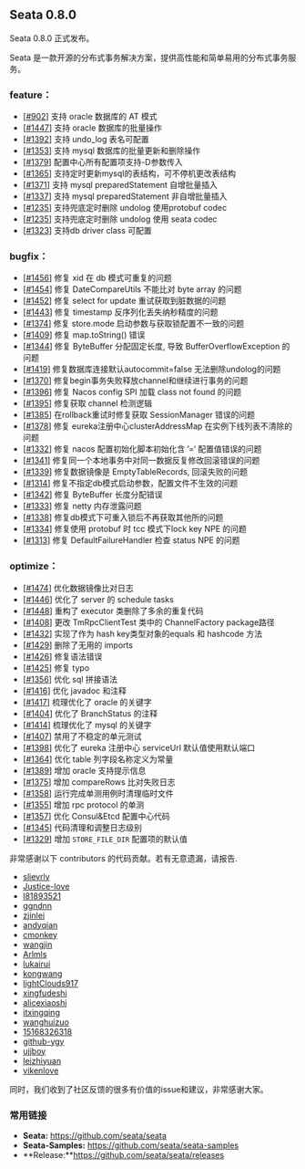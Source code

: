 ## Seata 0.8.0 
Seata 0.8.0 正式发布。

Seata 是一款开源的分布式事务解决方案，提供高性能和简单易用的分布式事务服务。

### feature：
- [[#902](https://github.com/seata/seata/pull/902)] 支持 oracle 数据库的 AT 模式
- [[#1447](https://github.com/seata/seata/pull/1447)] 支持 oracle 数据库的批量操作
- [[#1392](https://github.com/seata/seata/pull/1392)] 支持 undo_log 表名可配置 
- [[#1353](https://github.com/seata/seata/pull/1353)] 支持 mysql 数据库的批量更新和删除操作
- [[#1379](https://github.com/seata/seata/pull/1379)] 配置中心所有配置项支持-D参数传入
- [[#1365](https://github.com/seata/seata/pull/1365)] 支持定时更新mysql的表结构，可不停机更改表结构
- [[#1371](https://github.com/seata/seata/pull/1371)] 支持 mysql preparedStatement 自增批量插入
- [[#1337](https://github.com/seata/seata/pull/1337)] 支持 mysql preparedStatement 非自增批量插入
- [[#1235](https://github.com/seata/seata/pull/1453)] 支持兜底定时删除 undolog 使用protobuf codec 
- [[#1235](https://github.com/seata/seata/pull/1235)] 支持兜底定时删除 undolog 使用 seata codec
- [[#1323](https://github.com/seata/seata/pull/1323)] 支持db driver class 可配置


### bugfix：
- [[#1456](https://github.com/seata/seata/pull/1456)] 修复 xid 在 db 模式可重复的问题
- [[#1454](https://github.com/seata/seata/pull/1454)] 修复 DateCompareUtils 不能比对 byte array 的问题
- [[#1452](https://github.com/seata/seata/pull/1452)] 修复 select for update 重试获取到脏数据的问题
- [[#1443](https://github.com/seata/seata/pull/1443)] 修复 timestamp 反序列化丢失纳秒精度的问题
- [[#1374](https://github.com/seata/seata/pull/1374)] 修复 store.mode 启动参数与获取锁配置不一致的问题
- [[#1409](https://github.com/seata/seata/pull/1409)] 修复 map.toString() 错误
- [[#1344](https://github.com/seata/seata/pull/1344)] 修复 ByteBuffer 分配固定长度, 导致 BufferOverflowException 的问题
- [[#1419](https://github.com/seata/seata/pull/1419)] 修复数据库连接默认autocommit=false 无法删除undolog的问题
- [[#1370](https://github.com/seata/seata/pull/1370)] 修复begin事务失败释放channel和继续进行事务的问题
- [[#1396](https://github.com/seata/seata/pull/1396)] 修复 Nacos config SPI 加载 class not found 的问题
- [[#1395](https://github.com/seata/seata/pull/1395)] 修复获取 channel 检测逻辑
- [[#1385](https://github.com/seata/seata/pull/1385)] 在rollback重试时修复获取 SessionManager 错误的问题
- [[#1378](https://github.com/seata/seata/pull/1378)] 修复 eureka注册中心clusterAddressMap 在实例下线列表不清除的问题
- [[#1332](https://github.com/seata/seata/pull/1332)] 修复 nacos 配置初始化脚本初始化含 ’=‘ 配置值错误的问题
- [[#1341](https://github.com/seata/seata/pull/1341)] 修复同一个本地事务中对同一数据反复修改回滚错误的问题
- [[#1339](https://github.com/seata/seata/pull/1339)] 修复数据镜像是 EmptyTableRecords, 回滚失败的问题
- [[#1314](https://github.com/seata/seata/pull/1314)] 修复不指定db模式启动参数，配置文件不生效的问题
- [[#1342](https://github.com/seata/seata/pull/1342)] 修复 ByteBuffer 长度分配错误
- [[#1333](https://github.com/seata/seata/pull/1333)] 修复 netty 内存泄露问题
- [[#1338](https://github.com/seata/seata/pull/1338)] 修复db模式下可重入锁后不再获取其他所的问题
- [[#1334](https://github.com/seata/seata/pull/1334)] 修复使用 protobuf 时 tcc 模式下lock key NPE 的问题
- [[#1313](https://github.com/seata/seata/pull/1313)] 修复 DefaultFailureHandler 检查 status NPE 的问题


### optimize： 
- [[#1474](https://github.com/seata/seata/pull/1474)] 优化数据镜像比对日志
- [[#1446](https://github.com/seata/seata/pull/1446)] 优化了 server 的 schedule tasks 
- [[#1448](https://github.com/seata/seata/pull/1448)] 重构了 executor 类删除了多余的重复代码
- [[#1408](https://github.com/seata/seata/pull/1408)] 更改 TmRpcClientTest 类中的 ChannelFactory package路径
- [[#1432](https://github.com/seata/seata/pull/1432)] 实现了作为 hash key类型对象的equals 和 hashcode 方法 
- [[#1429](https://github.com/seata/seata/pull/1429)] 删除了无用的 imports 
- [[#1426](https://github.com/seata/seata/pull/1426)] 修复语法错误 
- [[#1425](https://github.com/seata/seata/pull/1425)] 修复 typo 
- [[#1356](https://github.com/seata/seata/pull/1356)] 优化 sql 拼接语法 
- [[#1416](https://github.com/seata/seata/pull/1416)] 优化 javadoc 和注释
- [[#1417](https://github.com/seata/seata/pull/1417)] 梳理优化了 oracle 的关键字
- [[#1404](https://github.com/seata/seata/pull/1404)] 优化了 BranchStatus 的注释
- [[#1414](https://github.com/seata/seata/pull/1414)] 梳理优化了 mysql 的关键字
- [[#1407](https://github.com/seata/seata/pull/1407)] 禁用了不稳定的单元测试
- [[#1398](https://github.com/seata/seata/pull/1398)] 优化了 eureka 注册中心 serviceUrl 默认值使用默认端口
- [[#1364](https://github.com/seata/seata/pull/1364)] 优化 table 列字段名称定义为常量 
- [[#1389](https://github.com/seata/seata/pull/1389)] 增加 oracle 支持提示信息
- [[#1375](https://github.com/seata/seata/pull/1375)] 增加 compareRows 比对失败日志
- [[#1358](https://github.com/seata/seata/pull/1358)] 运行完成单测用例时清理临时文件
- [[#1355](https://github.com/seata/seata/pull/1355)] 增加 rpc protocol 的单测
- [[#1357](https://github.com/seata/seata/pull/1357)] 优化 Consul&Etcd 配置中心代码
- [[#1345](https://github.com/seata/seata/pull/1345)] 代码清理和调整日志级别
- [[#1329](https://github.com/seata/seata/pull/1329)] 增加 `STORE_FILE_DIR` 配置项的默认值


非常感谢以下 contributors 的代码贡献。若有无意遗漏，请报告.  

- [slievrly](https://github.com/slievrly)
- [Justice-love](https://github.com/Justice-love)
- [l81893521](https://github.com/l81893521)
- [ggndnn](https://github.com/ggndnn)
- [zjinlei](https://github.com/zjinlei)
- [andyqian](https://github.com/andyqian)
- [cmonkey](https://github.com/cmonkey)
- [wangjin](https://github.com/wangjin)
- [Arlmls](https://github.com/Arlmls)
- [lukairui](https://github.com/lukairui)
- [kongwang](https://github.com/kongwang)
- [lightClouds917](https://github.com/lightClouds917)
- [xingfudeshi](https://github.com/xingfudeshi)
- [alicexiaoshi](https://github.com/alicexiaoshi)
- [itxingqing](https://github.com/itxingqing)
- [wanghuizuo](https://github.com/wanghuizuo)
- [15168326318](https://github.com/15168326318)
- [github-ygy](https://github.com/github-ygy)
- [ujjboy](https://github.com/ujjboy)
- [leizhiyuan](https://github.com/leizhiyuan)
- [vikenlove](https://github.com/vikenlove)

同时，我们收到了社区反馈的很多有价值的issue和建议，非常感谢大家。


### 常用链接
- **Seata:** https://github.com/seata/seata  
- **Seata-Samples:** https://github.com/seata/seata-samples   
- **Release:**https://github.com/seata/seata/releases